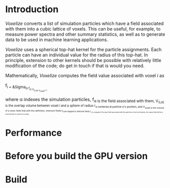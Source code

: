 # Introduction

*Voxelize* converts a list of simulation particles which have a field associated with them
into a cubic lattice of voxels.
This can be useful, for example, to measure power spectra and other summary statistics,
as well as to generate data to be used in machine learning applications.

*Voxelize* uses a spherical top-hat kernel for the particle assignments.
Each particle can have an individual value for the radius of this top-hat.
In principle, extension to other kernels should be possible with relatively little modification
of the code; do get in touch if that is would you need.

Mathematically, *Voxelize* computes the field value associated with voxel *i* as

f<sub>i = &Sigma<sub>&alpha; f<sub>&alpha; V<sub>(i,&alpha;) V<sub>voxel<sup>(-1),

where &alpha; indexes the simulation particles, f<sub>&alpha; is the field associated with them,
V<sub>(i,&alpha;) is the overlap volume between voxel *i* and a sphere of radius r<sub>&alpha;
centered at particle &alpha;'s position, and V<sub>voxel is the volume of a voxel.
Note that with this definition, intensive fields f<sub>&alpha; are mapped to intensive fields f<sub>i,
for example if the input field associated with the particles is the local density,
the output field will be a local density too (and not a mass).


# Performance


# Before you build the GPU version



# Build
